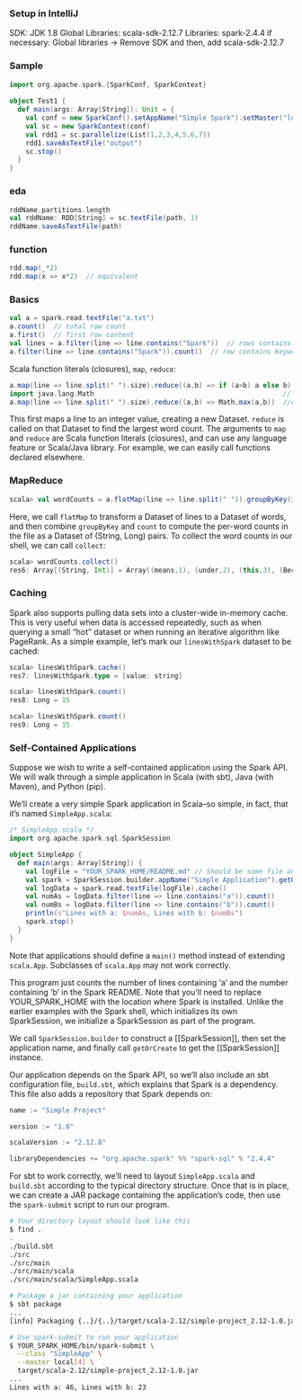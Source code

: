 
### Setup in IntelliJ
SDK: JDK 1.8
Global Libraries: scala-sdk-2.12.7
Libraries: spark-2.4.4
if necessary: 
Global libraries -> Remove SDK
and then, add scala-sdk-2.12.7



### Sample
```scala
import org.apache.spark.{SparkConf, SparkContext}  
  
object Test1 {  
  def main(args: Array[String]): Unit = {  
    val conf = new SparkConf().setAppName("Simple Spark").setMaster("local[2]")  
    val sc = new SparkContext(conf)  
    val rdd1 = sc.parallelize(List(1,2,3,4,5,6,7))  
    rdd1.saveAsTextFile("output")  
    sc.stop()  
  }  
}
```
### eda
```scala
rddName.partitions.length
val rddName: RDD[String] = sc.textFile(path, 1)
rddName.saveAsTextFile(path)
```

### function
```scala
rdd.map(_*2)
rdd.map(x => x*2)  // equivalent
```

### Basics
```scala
val a = spark.read.textFile("a.txt")
a.count()  // total row count
a.first()  // first row content
val lines = a.filter(line => line.contains("Spark"))  // rows contains keywords
a.filter(line => line.contains("Spark")).count()  // row contains keywords count
```

Scala function literals (closures), `map`, `reduce`:
```scala
a.map(line => line.split(" ").size).reduce((a,b) => if (a>b) a else b)
import java.lang.Math                                               // equivalent
a.map(line => line.split(" ").size).reduce((a,b) => Math.max(a,b))  //equivalent
```

This first maps a line to an integer value, creating a new Dataset. `reduce` is called on that Dataset to find the largest word count. The arguments to `map` and `reduce` are Scala function literals (closures), and can use any language feature or Scala/Java library. For example, we can easily call functions declared elsewhere. 



### MapReduce
```scala
scala> val wordCounts = a.flatMap(line => line.split(" ")).groupByKey(identity).count()
```
Here, we call `flatMap` to transform a Dataset of lines to a Dataset of words, and then combine `groupByKey` and `count` to compute the per-word counts in the file as a Dataset of (String, Long) pairs. To collect the word counts in our shell, we can call `collect`:

```scala
scala> wordCounts.collect()
res6: Array[(String, Int)] = Array((means,1), (under,2), (this,3), (Because,1), (Python,2), (agree,1), (cluster.,1), ...)
```


### Caching
Spark also supports pulling data sets into a cluster-wide in-memory cache. This is very useful when data is accessed repeatedly, such as when querying a small “hot” dataset or when running an iterative algorithm like PageRank. As a simple example, let’s mark our `linesWithSpark` dataset to be cached:

```scala
scala> linesWithSpark.cache()
res7: linesWithSpark.type = [value: string]

scala> linesWithSpark.count()
res8: Long = 15

scala> linesWithSpark.count()
res9: Long = 15
```


### Self-Contained Applications
Suppose we wish to write a self-contained application using the Spark API. We will walk through a simple application in Scala (with sbt), Java (with Maven), and Python (pip).

We’ll create a very simple Spark application in Scala–so simple, in fact, that it’s named `SimpleApp.scala`:

```scala
/* SimpleApp.scala */
import org.apache.spark.sql.SparkSession

object SimpleApp {
  def main(args: Array[String]) {
    val logFile = "YOUR_SPARK_HOME/README.md" // Should be some file on your system
    val spark = SparkSession.builder.appName("Simple Application").getOrCreate()
    val logData = spark.read.textFile(logFile).cache()
    val numAs = logData.filter(line => line.contains("a")).count()
    val numBs = logData.filter(line => line.contains("b")).count()
    println(s"Lines with a: $numAs, Lines with b: $numBs")
    spark.stop()
  }
}
```

Note that applications should define a `main()` method instead of extending `scala.App`. Subclasses of `scala.App` may not work correctly.

This program just counts the number of lines containing ‘a’ and the number containing ‘b’ in the Spark README. Note that you’ll need to replace YOUR_SPARK_HOME with the location where Spark is installed. Unlike the earlier examples with the Spark shell, which initializes its own SparkSession, we initialize a SparkSession as part of the program.

We call `SparkSession.builder` to construct a [[SparkSession]], then set the application name, and finally call `getOrCreate` to get the [[SparkSession]] instance.

Our application depends on the Spark API, so we’ll also include an sbt configuration file, `build.sbt`, which explains that Spark is a dependency. This file also adds a repository that Spark depends on:

```scala
name := "Simple Project"

version := "1.0"

scalaVersion := "2.12.8"

libraryDependencies += "org.apache.spark" %% "spark-sql" % "2.4.4"
```

For sbt to work correctly, we’ll need to layout `SimpleApp.scala` and `build.sbt` according to the typical directory structure. Once that is in place, we can create a JAR package containing the application’s code, then use the `spark-submit` script to run our program.

```bash
# Your directory layout should look like this
$ find .
.
./build.sbt
./src
./src/main
./src/main/scala
./src/main/scala/SimpleApp.scala

# Package a jar containing your application
$ sbt package
...
[info] Packaging {..}/{..}/target/scala-2.12/simple-project_2.12-1.0.jar

# Use spark-submit to run your application
$ YOUR_SPARK_HOME/bin/spark-submit \
  --class "SimpleApp" \
  --master local[4] \
  target/scala-2.12/simple-project_2.12-1.0.jar
...
Lines with a: 46, Lines with b: 23
```
<!--stackedit_data:
eyJoaXN0b3J5IjpbLTU0OTI4OTgwMywtMTQ3Mjk5NzY3NSwtMT
g0NTYzMjkzNywtMjAyNjMyNjgxMSwtMTcyNzQ2MDk5MSwyMDU4
MDg5MjA4LDcyNDcwOTY4OSwtMzQzNTE2MjIzLDE4MDAwOTcwNj
AsOTkyNDAwMTg2LDEyMzgyMTUzNDYsMjA3MTYzOTg1NSw3NDAx
ODE2NjMsMTAzNDQ1ODIwMiwtOTgxMzEzNjYwXX0=
-->